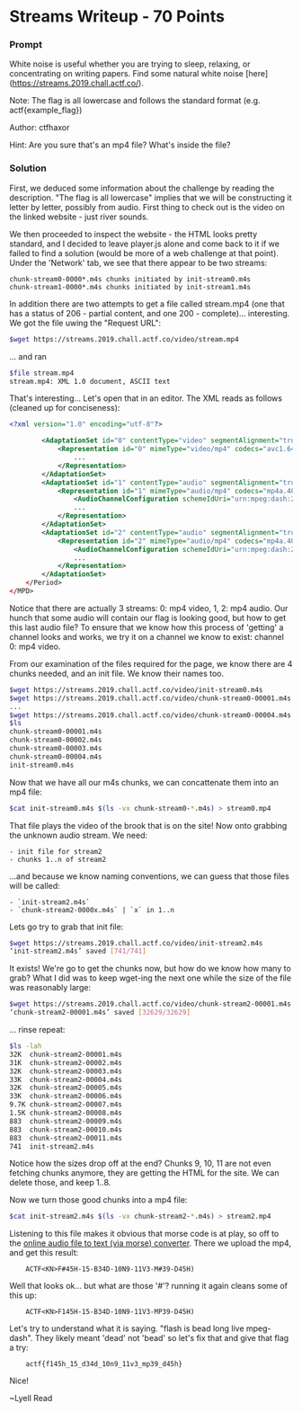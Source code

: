 # Streams Writeup - 70 Points

### Prompt

White noise is useful whether you are trying to sleep, relaxing, or concentrating on writing papers. Find some natural white noise [here] (https://streams.2019.chall.actf.co/).

Note: The flag is all lowercase and follows the standard format (e.g. actf{example_flag})

Author: ctfhaxor

Hint: Are you sure that's an mp4 file? What's inside the file?

### Solution

First, we deduced some information about the challenge by reading the description. "The flag is all lowercase" implies that we will be constructing it letter by letter, possibly from audio. First thing to check out is the video on the linked website - just river sounds. 

We then proceeded to inspect the website - the HTML looks pretty standard, and I decided to leave player.js alone and come back to it if we failed to find a solution (would be more of a web challenge at that point). Under the 'Network' tab, we see that there appear to be two streams:
	
	chunk-stream0-0000*.m4s chunks initiated by init-stream0.m4s
	chunk-stream1-0000*.m4s chunks initiated by init-stream1.m4s
	
In addition there are two attempts to get a file called stream.mp4 (one that has a status of 206 - partial content, and one 200 - complete)... interesting. We got the file uwing the "Request URL":
```bash
$wget https://streams.2019.chall.actf.co/video/stream.mp4
```
... and ran
```bash
$file stream.mp4
stream.mp4: XML 1.0 document, ASCII text
```
That's interesting... Let's open that in an editor. The XML reads as follows (cleaned up for conciseness):
```xml
<?xml version="1.0" encoding="utf-8"?>

		<AdaptationSet id="0" contentType="video" segmentAlignment="true" bitstreamSwitching="true" frameRate="30/1" lang="und">
			<Representation id="0" mimeType="video/mp4" codecs="avc1.64001f" bandwidth="278539187" width="1280" height="720" frameRate="30/1">
				...
			</Representation>
		</AdaptationSet>
		<AdaptationSet id="1" contentType="audio" segmentAlignment="true" bitstreamSwitching="true" lang="eng">
			<Representation id="1" mimeType="audio/mp4" codecs="mp4a.40.2" bandwidth="128000" audioSamplingRate="44100">
				<AudioChannelConfiguration schemeIdUri="urn:mpeg:dash:23003:3:audio_channel_configuration:2011" value="2" />
				...
			</Representation>
		</AdaptationSet>
		<AdaptationSet id="2" contentType="audio" segmentAlignment="true" bitstreamSwitching="true" lang="und">
			<Representation id="2" mimeType="audio/mp4" codecs="mp4a.40.2" bandwidth="48000" audioSamplingRate="8000">
				<AudioChannelConfiguration schemeIdUri="urn:mpeg:dash:23003:3:audio_channel_configuration:2011" value="1" />
				...
			</Representation>
		</AdaptationSet>
	</Period>
</MPD>
```	
Notice that there are actually 3 streams: 0: mp4 video, 1, 2: mp4 audio. Our hunch that some audio will contain our flag is looking good, but how to get this last audio file? To ensure that we know how this process of 'getting' a channel looks and works, we try it on a channel we know to exist: channel 0: mp4 video. 

From our examination of the files required for the page, we know there are 4 chunks needed, and an init file. We know their names too.
```bash
$wget https://streams.2019.chall.actf.co/video/init-stream0.m4s
$wget https://streams.2019.chall.actf.co/video/chunk-stream0-00001.m4s
...
$wget https://streams.2019.chall.actf.co/video/chunk-stream0-00004.m4s
$ls
chunk-stream0-00001.m4s
chunk-stream0-00002.m4s
chunk-stream0-00003.m4s
chunk-stream0-00004.m4s
init-stream0.m4s
```	
Now that we have all our m4s chunks, we can concattenate them into an mp4 file:
```bash
$cat init-stream0.m4s $(ls -vx chunk-stream0-*.m4s) > stream0.mp4
```
That file plays the video of the brook that is on the site! Now onto grabbing the unknown audio stream. We need:

	- init file for stream2
	- chunks 1..n of stream2

...and because we know naming conventions, we can guess that those files will be called:

	- `init-stream2.m4s`
	- `chunk-stream2-0000x.m4s` | `x` in 1..n
	
Lets go try to grab that init file:
```bash
$wget https://streams.2019.chall.actf.co/video/init-stream2.m4s
‘init-stream2.m4s’ saved [741/741] 
```
It exists! We're go to get the chunks now, but how do we know how many to grab? What I did was to keep wget-ing the next one while the size of the file was reasonably large:
```bash	
$wget https://streams.2019.chall.actf.co/video/chunk-stream2-00001.m4s
‘chunk-stream2-00001.m4s’ saved [32629/32629]
```	
... rinse repeat:
```bash
$ls -lah 
32K  chunk-stream2-00001.m4s
31K  chunk-stream2-00002.m4s
32K  chunk-stream2-00003.m4s
33K  chunk-stream2-00004.m4s
32K  chunk-stream2-00005.m4s
33K  chunk-stream2-00006.m4s
9.7K chunk-stream2-00007.m4s
1.5K chunk-stream2-00008.m4s
883  chunk-stream2-00009.m4s
883  chunk-stream2-00010.m4s
883  chunk-stream2-00011.m4s
741  init-stream2.m4s
```	
Notice how the sizes drop off at the end? Chunks 9, 10, 11 are not even fetching chunks anymore, they are getting the HTML for the site. We can delete those, and keep 1..8.

Now we turn those good chunks into a mp4 file:
```bash
$cat init-stream2.m4s $(ls -vx chunk-stream2-*.m4s) > stream2.mp4
```	
Listening to this file makes it obvious that morse code is at play, so off to the [online audio file to text (via morse) converter]( https://morsecode.scphillips.com/labs/audio-decoder-adaptive/). There we upload the mp4, and get this result:
```
	ACTF<KN>F#45H-15-B34D-10N9-11V3-M#39-D45H)
```
Well that looks ok... but what are those '#'? running it again cleans some of this up:
```
	ACTF<KN>F145H-15-B34D-10N9-11V3-MP39-D45H)
```
Let's try to understand what it is saying. "flash is bead long live mpeg-dash". They likely meant 'dead' not 'bead' so let's fix that and give that flag a try:
```
	actf{f145h_15_d34d_10n9_11v3_mp39_d45h}
```
Nice!

~Lyell Read